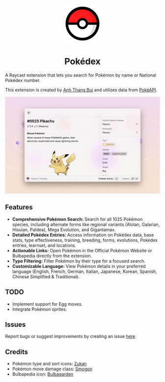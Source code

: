 <p align="center">
  <img src="assets/icon.png" height="128">
  <h1 align="center">Pokédex</h1>
</p>

A Raycast extension that lets you search for Pokémon by name or National Pokédex number.

This extension is created by [Anh Thang Bui](https://github.com/anhthang) and utilizes data from [PokéAPI](https://pokeapi.co/).

![Example](./metadata/pokedex-2.png)

## Features

* **Comprehensive Pokémon Search:** Search for all 1025 Pokémon species, including alternate forms like regional variants (Alolan, Galarian, Hisuian, Paldea), Mega Evolution, and Gigantamax.
* **Detailed Pokédex Entries:** Access information on Pokédex data, base stats, type effectiveness, training, breeding, forms, evolutions, Pokédex entries, learnset, and locations.
* **Actionable Links:** Open Pokémon in the Official Pokémon Website or Bulbapedia directly from the extension.
* **Type Filtering:** Filter Pokémon by their type for a focused search.
* **Customizable Language:** View Pokémon details in your preferred language (English, French, German, Italian, Japanese, Korean, Spanish, Chinese Simplified & Traditional).

## TODO

* Implement support for Egg moves.
* Integrate Pokémon sprites.

## Issues

Report bugs or suggest improvements by creating an issue [here](https://github.com/anhthang/raycast-pokedex/issues).

## Credits

* Pokémon type and sort icons: [Zukan](https://zukan.pokemon.co.jp/)
* Pokémon move damage class: [Smogon](https://www.smogon.com/dex/ss/moves/)
* Bulbapedia icon: [Bulbagarden](https://bulbagarden.net/)